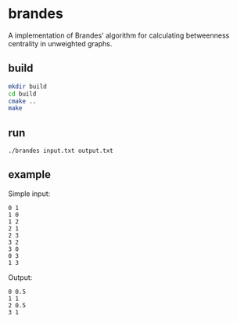 # brandes
A implementation of Brandes' algorithm for calculating betweenness centrality in unweighted graphs.

## build
```bash
mkdir build
cd build
cmake ..
make
```
## run
```
./brandes input.txt output.txt
```
## example
Simple input:
```
0 1
1 0
1 2
2 1
2 3
3 2
3 0
0 3
1 3
```
Output:
```
0 0.5
1 1
2 0.5
3 1
```